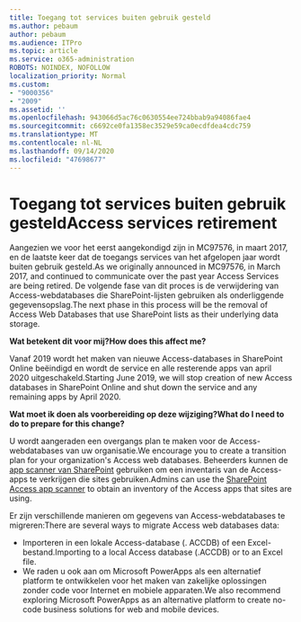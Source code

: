 ```yaml
---
title: Toegang tot services buiten gebruik gesteld
ms.author: pebaum
author: pebaum
ms.audience: ITPro
ms.topic: article
ms.service: o365-administration
ROBOTS: NOINDEX, NOFOLLOW
localization_priority: Normal
ms.custom:
- "9000356"
- "2009"
ms.assetid: ''
ms.openlocfilehash: 943066d5ac76c0630554ee724bbab9a94086fae4
ms.sourcegitcommit: c6692ce0fa1358ec3529e59ca0ecdfdea4cdc759
ms.translationtype: MT
ms.contentlocale: nl-NL
ms.lasthandoff: 09/14/2020
ms.locfileid: "47698677"
---
```

# <a name="access-services-retirement"></a><span data-ttu-id="74a28-102">Toegang tot services buiten gebruik gesteld</span><span class="sxs-lookup"><span data-stu-id="74a28-102">Access services retirement</span></span>

<span data-ttu-id="74a28-103">Aangezien we voor het eerst aangekondigd zijn in MC97576, in maart 2017, en de laatste keer dat de toegangs services van het afgelopen jaar wordt buiten gebruik gesteld.</span><span class="sxs-lookup"><span data-stu-id="74a28-103">As we originally announced in MC97576, in March 2017, and continued to communicate over the past year Access Services are being retired.</span></span> <span data-ttu-id="74a28-104">De volgende fase van dit proces is de verwijdering van Access-webdatabases die SharePoint-lijsten gebruiken als onderliggende gegevensopslag.</span><span class="sxs-lookup"><span data-stu-id="74a28-104">The next phase in this process will be the removal of Access Web Databases that use SharePoint lists as their underlying data storage.</span></span>

<span data-ttu-id="74a28-105">**Wat betekent dit voor mij?**</span><span class="sxs-lookup"><span data-stu-id="74a28-105">**How does this affect me?**</span></span>

<span data-ttu-id="74a28-106">Vanaf 2019 wordt het maken van nieuwe Access-databases in SharePoint Online beëindigd en wordt de service en alle resterende apps van april 2020 uitgeschakeld.</span><span class="sxs-lookup"><span data-stu-id="74a28-106">Starting June 2019, we will stop creation of new Access databases in SharePoint Online and shut down the service and any remaining apps by April 2020.</span></span>

<span data-ttu-id="74a28-107">**Wat moet ik doen als voorbereiding op deze wijziging?**</span><span class="sxs-lookup"><span data-stu-id="74a28-107">**What do I need to do to prepare for this change?**</span></span>

<span data-ttu-id="74a28-108">U wordt aangeraden een overgangs plan te maken voor de Access-webdatabases van uw organisatie.</span><span class="sxs-lookup"><span data-stu-id="74a28-108">We encourage you to create a transition plan for your organization's Access web databases.</span></span> <span data-ttu-id="74a28-109">Beheerders kunnen de [app scanner van SharePoint](https://github.com/SharePoint/PnP-Tools/tree/master/Solutions/SharePoint.AccessApp.Scanner) gebruiken om een inventaris van de Access-apps te verkrijgen die sites gebruiken.</span><span class="sxs-lookup"><span data-stu-id="74a28-109">Admins can use the [SharePoint Access app scanner](https://github.com/SharePoint/PnP-Tools/tree/master/Solutions/SharePoint.AccessApp.Scanner) to obtain an inventory of the Access apps that sites are using.</span></span>

<span data-ttu-id="74a28-110">Er zijn verschillende manieren om gegevens van Access-webdatabases te migreren:</span><span class="sxs-lookup"><span data-stu-id="74a28-110">There are several ways to migrate Access web databases data:</span></span>

- <span data-ttu-id="74a28-111">Importeren in een lokale Access-database (. ACCDB) of een Excel-bestand.</span><span class="sxs-lookup"><span data-stu-id="74a28-111">Importing to a local Access database (.ACCDB) or to an Excel file.</span></span>
- <span data-ttu-id="74a28-112">We raden u ook aan om Microsoft PowerApps als een alternatief platform te ontwikkelen voor het maken van zakelijke oplossingen zonder code voor Internet en mobiele apparaten.</span><span class="sxs-lookup"><span data-stu-id="74a28-112">We also recommend exploring Microsoft PowerApps as an alternative platform to create no-code business solutions for web and mobile devices.</span></span>
